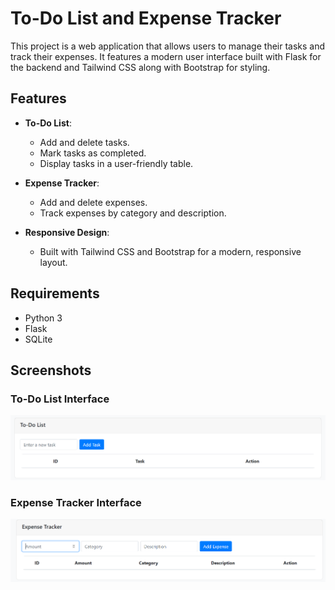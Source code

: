 # To-Do List and Expense Tracker

This project is a web application that allows users to manage their tasks and track their expenses. It features a modern user interface built with Flask for the backend and Tailwind CSS along with Bootstrap for styling.

## Features

- **To-Do List**:
  - Add and delete tasks.
  - Mark tasks as completed.
  - Display tasks in a user-friendly table.

- **Expense Tracker**:
  - Add and delete expenses.
  - Track expenses by category and description.

- **Responsive Design**:
  - Built with Tailwind CSS and Bootstrap for a modern, responsive layout.
  
## Requirements

- Python 3
- Flask
- SQLite 

## Screenshots

### To-Do List Interface
![To-Do List Interface](static/screenshots/todo_interface.png)

### Expense Tracker Interface
![Expense Tracker Interface](static/screenshots/expense_tracker.png)

